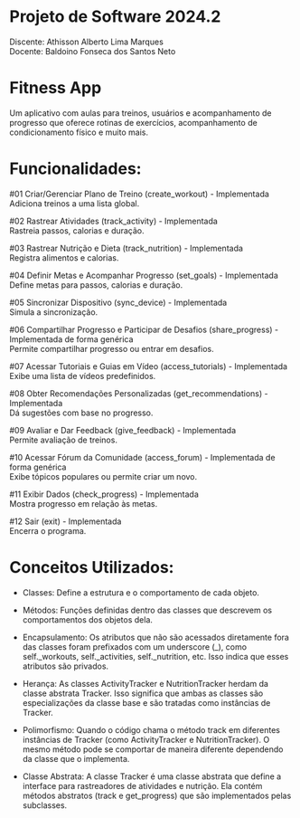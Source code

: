 # Projeto de Software 2024.2
Discente: Athisson Alberto Lima Marques\
Docente: Baldoino Fonseca dos Santos Neto

# Fitness App
Um aplicativo com aulas para treinos, usuários e acompanhamento de progresso que oferece rotinas de exercícios, acompanhamento de condicionamento físico e muito mais.

# Funcionalidades:

#01 Criar/Gerenciar Plano de Treino (create_workout) - Implementada\
Adiciona treinos a uma lista global.

#02 Rastrear Atividades (track_activity) - Implementada\
Rastreia passos, calorias e duração.

#03 Rastrear Nutrição e Dieta (track_nutrition) - Implementada\
Registra alimentos e calorias.

#04 Definir Metas e Acompanhar Progresso (set_goals) - Implementada\
Define metas para passos, calorias e duração.

#05 Sincronizar Dispositivo (sync_device) - Implementada\
Simula a sincronização.

#06 Compartilhar Progresso e Participar de Desafios (share_progress) - Implementada de forma genérica\
Permite compartilhar progresso ou entrar em desafios.

#07 Acessar Tutoriais e Guias em Vídeo (access_tutorials) - Implementada\
Exibe uma lista de vídeos predefinidos.

#08 Obter Recomendações Personalizadas (get_recommendations) - Implementada\
Dá sugestões com base no progresso.

#09 Avaliar e Dar Feedback (give_feedback) - Implementada\
Permite avaliação de treinos.

#10 Acessar Fórum da Comunidade (access_forum) - Implementada de forma genérica\
Exibe tópicos populares ou permite criar um novo.

#11 Exibir Dados (check_progress) - Implementada\
Mostra progresso em relação às metas.

#12 Sair (exit) - Implementada\
Encerra o programa.

# Conceitos Utilizados:

- Classes: Define a estrutura e o comportamento de cada objeto.

- Métodos: Funções definidas dentro das classes que descrevem os comportamentos dos objetos dela.

- Encapsulamento: Os atributos que não são acessados diretamente fora das classes foram prefixados com um underscore (_), como self._workouts,  self._activities, self._nutrition, etc. Isso indica que esses atributos são privados.

- Herança: As classes ActivityTracker e NutritionTracker herdam da classe abstrata Tracker. Isso significa que ambas as classes são especializações da classe base e são tratadas como instâncias de Tracker.

- Polimorfismo: Quando o código chama o método track em diferentes instâncias de Tracker (como ActivityTracker e NutritionTracker). O mesmo método pode se comportar de maneira diferente dependendo da classe que o implementa.

- Classe Abstrata: A classe Tracker é uma classe abstrata que define a interface para rastreadores de atividades e nutrição. Ela contém métodos abstratos (track e get_progress) que são implementados pelas subclasses.
